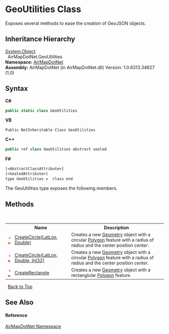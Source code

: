 # GeoUtilities Class
 

Exposes several methods to ease the creation of GeoJSON objects.


## Inheritance Hierarchy
<a href="http://msdn2.microsoft.com/en-us/library/e5kfa45b" target="_blank">System.Object</a><br />&nbsp;&nbsp;AirMapDotNet.GeoUtilities<br />
**Namespace:**&nbsp;<a href="N_AirMapDotNet">AirMapDotNet</a><br />**Assembly:**&nbsp;AirMapDotNet (in AirMapDotNet.dll) Version: 1.0.6313.34627 (1.0)

## Syntax

**C#**<br />
``` C#
public static class GeoUtilities
```

**VB**<br />
``` VB
Public NotInheritable Class GeoUtilities
```

**C++**<br />
``` C++
public ref class GeoUtilities abstract sealed
```

**F#**<br />
``` F#
[<AbstractClassAttribute>]
[<SealedAttribute>]
type GeoUtilities =  class end
```

The GeoUtilities type exposes the following members.


## Methods
&nbsp;<table><tr><th></th><th>Name</th><th>Description</th></tr><tr><td>![Public method](media/pubmethod.gif "Public method")![Static member](media/static.gif "Static member")</td><td><a href="M_AirMapDotNet_GeoUtilities_CreateCircle">CreateCircle(LatLon, Double)</a></td><td>
Creates a new <a href="T_AirMapDotNet_Entities_GeoJSON_Geometry">Geometry</a> object with a circular <a href="T_AirMapDotNet_Entities_GeoJSON_GeoObjects_Polygon">Polygon</a> feature with a radius of *radius* and the center position *center*.</td></tr><tr><td>![Public method](media/pubmethod.gif "Public method")![Static member](media/static.gif "Static member")</td><td><a href="M_AirMapDotNet_GeoUtilities_CreateCircle_1">CreateCircle(LatLon, Double, Int32)</a></td><td>
Creates a new <a href="T_AirMapDotNet_Entities_GeoJSON_Geometry">Geometry</a> object with a circular <a href="T_AirMapDotNet_Entities_GeoJSON_GeoObjects_Polygon">Polygon</a> feature with a radius of *radius* and the center position *center*.</td></tr><tr><td>![Public method](media/pubmethod.gif "Public method")![Static member](media/static.gif "Static member")</td><td><a href="M_AirMapDotNet_GeoUtilities_CreateRectangle">CreateRectangle</a></td><td>
Creates a new <a href="T_AirMapDotNet_Entities_GeoJSON_Geometry">Geometry</a> object with a rectanglular <a href="T_AirMapDotNet_Entities_GeoJSON_GeoObjects_Polygon">Polygon</a> feature.</td></tr></table>&nbsp;
<a href="#geoutilities-class">Back to Top</a>

## See Also


#### Reference
<a href="N_AirMapDotNet">AirMapDotNet Namespace</a><br />
